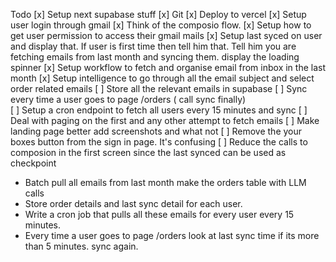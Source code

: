 Todo
[x] Setup next supabase stuff
[x] Git 
[x] Deploy to vercel
[x] Setup user login through gmail
[x] Think of the composio flow.
[x] Setup how to get user permission to access their gmail mails
[x] Setup last syced on user and display that. If user is first time then tell him that. Tell him you are fetching emails from last month and syncing them. display the loading spinner
[x] Setup workflow to fetch and organise email from inbox in the last month
[x] Setup intelligence to go through all the email subject and select order related emails
[ ] Store all the relevant emails in supabase
[ ] Sync every time a user goes to page /orders ( call sync finally)  
[ ] Setup a cron endpoint to fetch all users every 15 minutes and sync
[ ] Deal with paging on the first and any other attempt to fetch emails
[ ] Make landing page better add screenshots and what not
[ ] Remove the your boxes button from the sign in page. It's confusing
[ ] Reduce the calls to composion in the first screen since the last synced can be used as checkpoint

* Batch pull all emails from last month make the orders table with LLM calls
* Store order details and last sync detail for each user. 
* Write a cron job that pulls all these emails for every user every 15 minutes.
* Every time a user goes to page /orders look at last sync time if its more than 5 minutes. sync again.